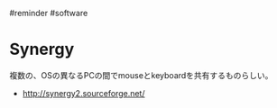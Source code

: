 
#reminder
#software

# Synergy
複数の、OSの異なるPCの間でmouseとkeyboardを共有するものらしい。
* http://synergy2.sourceforge.net/
<!--  -->

